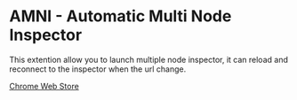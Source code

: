 # AMNI - Automatic Multi Node Inspector

This extention allow you to launch multiple node inspector, it can reload and reconnect to the inspector when the url change.


[Chrome Web Store](https://chrome.google.com/webstore/detail/automatic-multi-node-insp/pmibboegegmkjohjgcobnmpfalpeaaab)
